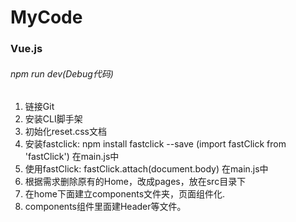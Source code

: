 # MyCode
### Vue.js
###### npm run dev(Debug代码)
1. 链接Git
2. 安装CLI脚手架
3. 初始化reset.css文档
4. 安装fastclick: npm install fastclick --save (import fastClick from 'fastClick') 在main.js中
5. 使用fastClick: fastClick.attach(document.body) 在main.js中
6. 根据需求删除原有的Home，改成pages，放在src目录下
7. 在home下面建立components文件夹，页面组件化.
8. components组件里面建Header等文件。
